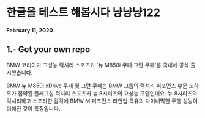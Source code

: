 # 한글을 테스트 해봅시다 냥냥냥122

#### February 11, 2020

## 1.- Get your own repo

BMW 코리아가 고성능 럭셔리 스포츠카 '뉴 M850i 쿠페·그란 쿠페'를 국내에 공식 출시했습니다.

BMW 뉴 M850i xDrive 쿠페 및 그란 쿠페는 BMW 그룹의 럭셔리 퍼포먼스 부문 노하우가 집약된 플래그십 럭셔리 스포츠카 뉴 8시리즈의 고성능 모델인데요. 뉴 8시리즈의 럭셔리하고 스포티한 감각에 BMW M 퍼포먼스 라인업 특유의 다이내믹한 주행 성능이 더해진 것이 특징입니다.
